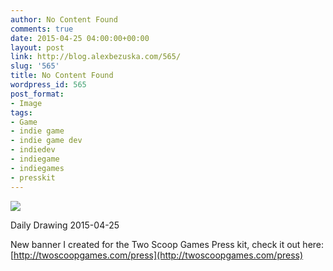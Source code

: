 ```yaml
---
author: No Content Found
comments: true
date: 2015-04-25 04:00:00+00:00
layout: post
link: http://blog.alexbezuska.com/565/
slug: '565'
title: No Content Found
wordpress_id: 565
post_format:
- Image
tags:
- Game
- indie game
- indie game dev
- indiedev
- indiegame
- indiegames
- presskit
---
```


![](/images/2015/04/tumblr_nob1m2AnNs1u11b0ro1_1280.png)

Daily Drawing 2015-04-25

New banner I created for the Two Scoop Games Press kit, check it out here: [http://twoscoopgames.com/press](http://twoscoopgames.com/press)
